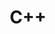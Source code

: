 ---
layout: tag-list
type: tag

title: C++
slug: c++
category: develop
sidebar: true
description: >
 C++ Programming 
---
